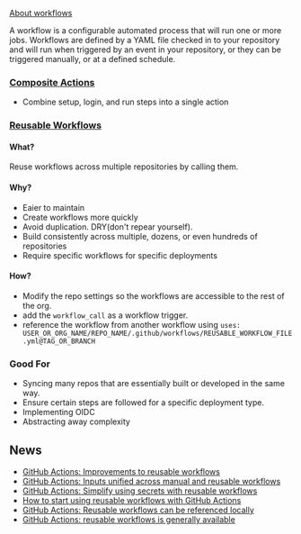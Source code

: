 [About workflows](https://docs.github.com/en/actions/using-workflows/about-workflows)

A workflow is a configurable automated process that will run one or more jobs. Workflows are defined by a YAML file checked in to your repository and will run when triggered by an event in your repository, or they can be triggered manually, or at a defined schedule.


### [Composite Actions](https://docs.github.com/en/actions/creating-actions/creating-a-composite-action)

- Combine setup, login, and run steps into a single action


### [Reusable Workflows](https://docs.github.com/en/actions/using-workflows/reusing-workflows)

#### What?

Reuse workflows across multiple repositories by calling them.

#### Why?
- Eaier to maintain
- Create workflows more quickly
- Avoid duplication. DRY(don't repear yourself).
- Build consistently across multiple, dozens, or even hundreds of repositories
- Require specific workflows for specific deployments

#### How?
- Modify the repo settings so the workflows are accessible to the rest of the org.
- add the `workflow_call` as a workflow trigger.
- reference the workflow from another workflow using `uses: USER_OR_ORG_NAME/REPO_NAME/.github/workflows/REUSABLE_WORKFLOW_FILE.yml@TAG_OR_BRANCH`

### Good For
- Syncing many repos that are essentially built or developed in the same way.
- Ensure certain steps are followed for a specific deployment type.
- Implementing OIDC
- Abstracting away complexity


## News
- [GitHub Actions: Improvements to reusable workflows](https://github.blog/changelog/2022-08-22-github-actions-improvements-to-reusable-workflows-2/)
- [GitHub Actions: Inputs unified across manual and reusable workflows](https://github.blog/changelog/2022-06-10-github-actions-inputs-unified-across-manual-and-reusable-workflows/)
- [GitHub Actions: Simplify using secrets with reusable workflows](https://github.blog/changelog/2022-05-03-github-actions-simplify-using-secrets-with-reusable-workflows/)
- [How to start using reusable workflows with GitHub Actions](https://github.blog/2022-02-10-using-reusable-workflows-github-actions/)
- [GitHub Actions: Reusable workflows can be referenced locally](https://github.blog/changelog/2022-01-25-github-actions-reusable-workflows-can-be-referenced-locally/)
- [GitHub Actions: reusable workflows is generally available](https://github.blog/2021-11-29-github-actions-reusable-workflows-is-generally-available/)
